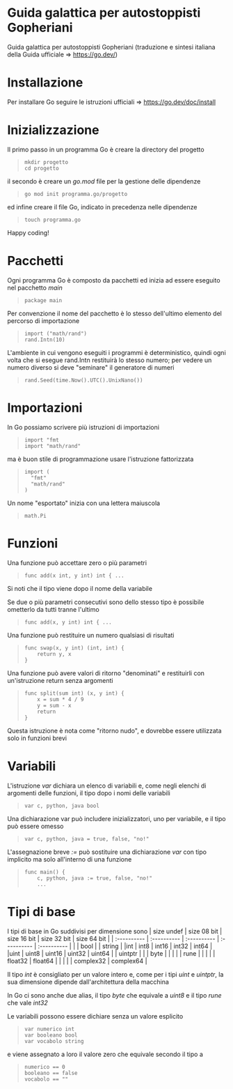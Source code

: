 # Guida galattica per autostoppisti Gopheriani
Guida galattica per autostoppisti Gopheriani (traduzione e sintesi italiana della Guida ufficiale => https://go.dev/)

# Installazione
Per installare Go seguire le istruzioni ufficiali => https://go.dev/doc/install

# Inizializzazione
Il primo passo in un programma Go è creare la directory del progetto
>     mkdir progetto
>     cd progetto

il secondo è creare un *go.mod* file per la gestione delle dipendenze
>     go mod init programma.go/progetto

ed infine creare il file Go, indicato in precedenza nelle dipendenze
>     touch programma.go

Happy coding!

# Pacchetti
Ogni programma Go è composto da pacchetti ed inizia ad essere eseguito nel pacchetto *main*
>     package main

Per convenzione il nome del pacchetto è lo stesso dell'ultimo elemento del percorso di importazione
>     import ("math/rand")
>     rand.Intn(10)

L'ambiente in cui vengono eseguiti i programmi è deterministico, quindi ogni volta che si esegue rand.Intn restituirà lo stesso numero; per vedere un numero diverso si deve "seminare" il generatore di numeri
>     rand.Seed(time.Now().UTC().UnixNano())

# Importazioni
In Go possiamo scrivere più istruzioni di importazioni
>     import "fmt
>     import "math/rand"

ma è buon stile di programmazione usare l'istruzione fattorizzata
>     import (
>       "fmt"
>       "math/rand"
>     )

Un nome "esportato" inizia con una lettera maiuscola
>     math.Pi

# Funzioni
Una funzione può accettare zero o più parametri
>     func add(x int, y int) int { ...

Si noti che il tipo viene dopo il nome della variabile

Se due o più parametri consecutivi sono dello stesso tipo è possibile ometterlo da tutti tranne l'ultimo
>     func add(x, y int) int { ...

Una funzione può restituire un numero qualsiasi di risultati
>     func swap(x, y int) (int, int) {
>         return y, x
>     }

Una funzione può avere valori di ritorno "denominati" e restituirli con un'istruzione return senza argomenti
>     func split(sum int) (x, y int) {
>         x = sum * 4 / 9
>         y = sum - x
>         return
>     }

Questa istruzione è nota come "ritorno nudo", e dovrebbe essere utilizzata solo in funzioni brevi

# Variabili
L'istruzione *var* dichiara un elenco di variabili e, come negli elenchi di argomenti delle funzioni, il tipo dopo i nomi delle variabili
>     var c, python, java bool

Una dichiarazione var può includere inizializzatori, uno per variabile, e il tipo può essere omesso
>     var c, python, java = true, false, "no!"

L'assegnazione breve *:=* può sostituire una dichiarazione *var* con tipo implicito ma solo all'interno di una funzione
>     func main() {
>         c, python, java := true, false, "no!"
>         ...

# Tipi di base
I tipi di base in Go suddivisi per dimensione sono
| size undef | size 08 bit | size 16 bit | size 32 bit | size 64 bit |
| :---------- | :---------- | :---------- | :---------- | :---------- |
| | bool |
| string |
|int | int8 | int16 | int32 | int64 |
|uint | uint8 | uint16 | uint32 | uint64 |
| uintptr |
| | byte |
| | | | rune |
| | | | float32 | float64 |
| | | | complex32 | complex64 |

Il tipo *int* è consigliato per un valore intero e, come per i tipi *uint* e *uintptr*, la sua dimensione dipende dall'architettura della macchina

In Go ci sono anche due alias, il tipo *byte* che equivale a *uint8* e il tipo *rune* che vale *int32*

Le variabili possono essere dichiare senza un valore esplicito
>     var numerico int
>     var booleano bool
>     var vocabolo string

e viene assegnato a loro il valore zero che equivale secondo il tipo a
>     numerico == 0
>     booleano == false
>     vocabolo == ""

